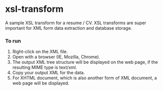 # xsl-transform
A sample XSL transform for a resume / CV. XSL transforms are super important for XML form data extraction and database storage.

### To run
1. Right-click on the XML file.
2. Open with a browser (IE, Mozilla, Chrome).
3. The output XML tree structure will be displayed on the web page, if the resulting MIME type is text/xml.
4. Copy your output XML for the data.
5. For XHTML document, which is also another form of XML document, a web page will be displayed.
